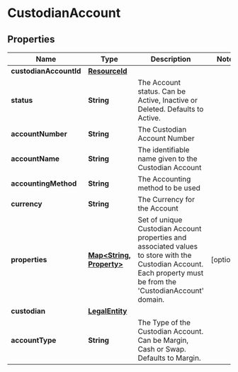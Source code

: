 

# CustodianAccount


## Properties

Name | Type | Description | Notes
------------ | ------------- | ------------- | -------------
**custodianAccountId** | [**ResourceId**](ResourceId.md) |  | 
**status** | **String** | The Account status. Can be Active, Inactive or Deleted. Defaults to Active. | 
**accountNumber** | **String** | The Custodian Account Number | 
**accountName** | **String** | The identifiable name given to the Custodian Account | 
**accountingMethod** | **String** | The Accounting method to be used | 
**currency** | **String** | The Currency for the Account | 
**properties** | [**Map&lt;String, Property&gt;**](Property.md) | Set of unique Custodian Account properties and associated values to store with the Custodian Account. Each property must be from the &#39;CustodianAccount&#39; domain. |  [optional]
**custodian** | [**LegalEntity**](LegalEntity.md) |  | 
**accountType** | **String** | The Type of the Custodian Account. Can be Margin, Cash or Swap. Defaults to Margin. | 




